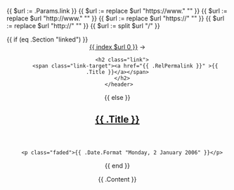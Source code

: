 
{{ $url := .Params.link }}
{{ $url := replace $url "https://www." "" }}
{{ $url := replace $url "http://www." "" }}
{{ $url := replace $url "https://" "" }}
{{ $url := replace $url "http://" "" }}
{{ $url := split $url "/" }}


<article>
   {{ if (eq .Section "linked") }}
     <header class="article-header">
     <div class="url">
       <span class="link-rl"> 
          <a href="{{ .Params.link }}" >{{ index $url 0 }}</a>  &rarr;
        </span>
     </div>

       <h2 class="link">
         <span class="link-target"><a href="{{ .RelPermalink }}" >{{ .Title }}</a></span>
       </h2>
     </header>
   {{ else }}
      <header class="article-header">
         <h1><a href="{{ .RelPermalink }}">{{ .Title }}</a></h1>
       </header>

       <p class="faded">{{ .Date.Format "Monday, 2 January 2006" }}</p>
   {{ end }}

   {{ .Content }}
 </article>
